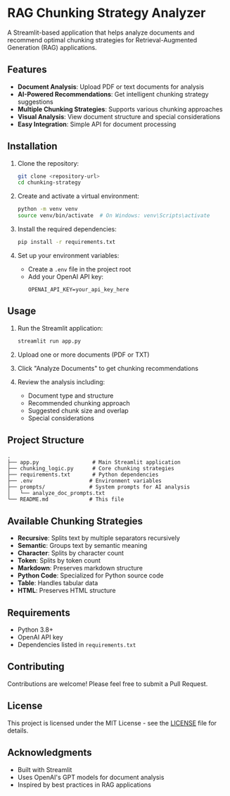 # RAG Chunking Strategy Analyzer

A Streamlit-based application that helps analyze documents and recommend optimal chunking strategies for Retrieval-Augmented Generation (RAG) applications.

## Features

- **Document Analysis**: Upload PDF or text documents for analysis
- **AI-Powered Recommendations**: Get intelligent chunking strategy suggestions
- **Multiple Chunking Strategies**: Supports various chunking approaches
- **Visual Analysis**: View document structure and special considerations
- **Easy Integration**: Simple API for document processing

## Installation

1. Clone the repository:
   ```bash
   git clone <repository-url>
   cd chunking-strategy
   ```

2. Create and activate a virtual environment:
   ```bash
   python -m venv venv
   source venv/bin/activate  # On Windows: venv\Scripts\activate
   ```

3. Install the required dependencies:
   ```bash
   pip install -r requirements.txt
   ```

4. Set up your environment variables:
   - Create a `.env` file in the project root
   - Add your OpenAI API key:
     ```
     OPENAI_API_KEY=your_api_key_here
     ```

## Usage

1. Run the Streamlit application:
   ```bash
   streamlit run app.py
   ```

2. Upload one or more documents (PDF or TXT)

3. Click "Analyze Documents" to get chunking recommendations

4. Review the analysis including:
   - Document type and structure
   - Recommended chunking approach
   - Suggested chunk size and overlap
   - Special considerations

## Project Structure

```
.
├── app.py                 # Main Streamlit application
├── chunking_logic.py      # Core chunking strategies
├── requirements.txt       # Python dependencies
├── .env                  # Environment variables
├── prompts/              # System prompts for AI analysis
│   └── analyze_doc_prompts.txt
└── README.md             # This file
```

## Available Chunking Strategies

- **Recursive**: Splits text by multiple separators recursively
- **Semantic**: Groups text by semantic meaning
- **Character**: Splits by character count
- **Token**: Splits by token count
- **Markdown**: Preserves markdown structure
- **Python Code**: Specialized for Python source code
- **Table**: Handles tabular data
- **HTML**: Preserves HTML structure

## Requirements

- Python 3.8+
- OpenAI API key
- Dependencies listed in `requirements.txt`

## Contributing

Contributions are welcome! Please feel free to submit a Pull Request.

## License

This project is licensed under the MIT License - see the [LICENSE](LICENSE) file for details.

## Acknowledgments

- Built with Streamlit
- Uses OpenAI's GPT models for document analysis
- Inspired by best practices in RAG applications
